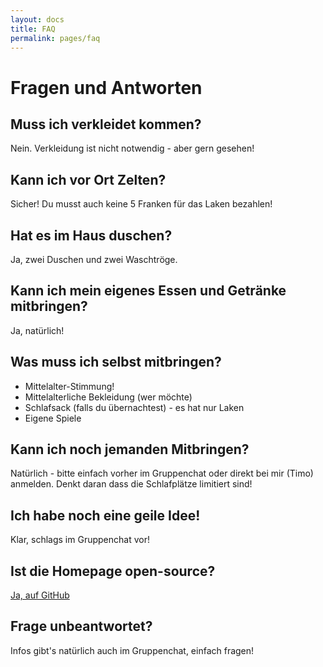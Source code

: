 ```yaml
---
layout: docs
title: FAQ
permalink: pages/faq
---
```


# Fragen und Antworten

## Muss ich verkleidet kommen?

Nein. Verkleidung ist nicht notwendig - aber gern gesehen!

## Kann ich vor Ort Zelten?

Sicher! Du musst auch keine 5 Franken für das Laken bezahlen!

## Hat es im Haus duschen?

Ja, zwei Duschen und zwei Waschtröge.

## Kann ich mein eigenes Essen und Getränke mitbringen?

Ja, natürlich!

## Was muss ich selbst mitbringen?

* Mittelalter-Stimmung!
* Mittelalterliche Bekleidung (wer möchte)
* Schlafsack (falls du übernachtest) - es hat nur Laken
* Eigene Spiele

## Kann ich noch jemanden Mitbringen?

Natürlich - bitte einfach vorher im Gruppenchat oder direkt bei mir (Timo) anmelden.
Denkt daran dass die Schlafplätze limitiert sind!

## Ich habe noch eine geile Idee!

Klar, schlags im Gruppenchat vor!

## Ist die Homepage open-source?

<a href="https://github.com/timo-schmid/mittelalterfest/" target="_blank">Ja, auf GitHub</a>

## Frage unbeantwortet?

Infos gibt's natürlich auch im Gruppenchat, einfach fragen!

